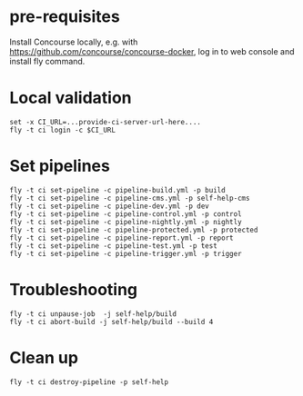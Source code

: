 # pre-requisites

Install Concourse locally, e.g. with https://github.com/concourse/concourse-docker, 
log in to web console and install fly command.

# Local validation

    set -x CI_URL=...provide-ci-server-url-here....
    fly -t ci login -c $CI_URL

# Set pipelines

    fly -t ci set-pipeline -c pipeline-build.yml -p build
    fly -t ci set-pipeline -c pipeline-cms.yml -p self-help-cms
    fly -t ci set-pipeline -c pipeline-dev.yml -p dev
    fly -t ci set-pipeline -c pipeline-control.yml -p control
    fly -t ci set-pipeline -c pipeline-nightly.yml -p nightly
    fly -t ci set-pipeline -c pipeline-protected.yml -p protected
    fly -t ci set-pipeline -c pipeline-report.yml -p report
    fly -t ci set-pipeline -c pipeline-test.yml -p test   
    fly -t ci set-pipeline -c pipeline-trigger.yml -p trigger

# Troubleshooting

    fly -t ci unpause-job  -j self-help/build 
    fly -t ci abort-build -j self-help/build --build 4 

# Clean up

    fly -t ci destroy-pipeline -p self-help
    